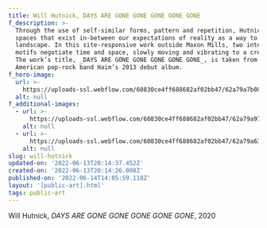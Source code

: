 ```yaml
---
title: Will Hutnick, DAYS ARE GONE GONE GONE GONE GONE
f_description: >-
  Through the use of self-similar forms, pattern and repetition, Hutnick creates
  spaces that exist in-between our expectations of reality as a way to queer the
  landscape. In this site-responsive work outside Maxon Mills, two intertwined
  motifs negotiate time and space, slowly moving and vibrating to a crescendo.
  The work’s title, _DAYS ARE GONE GONE GONE GONE GONE_, is taken from the
  American pop-rock band Haim’s 2013 debut album.
f_hero-image:
  url: >-
    https://uploads-ssl.webflow.com/60830ce4ff688682af02bb47/62a79a7b0869830b7e8722ef_wassaic-project-artist-will-hutnick-days-are-gone-gone-gone-gone-gone-2020-08-21-16-00-13.jpg
  alt: null
f_additional-images:
  - url: >-
      https://uploads-ssl.webflow.com/60830ce4ff688682af02bb47/62a79a97e8859c6a47d96099_wassaic-project-artist-will-hutnick-days-are-gone-gone-gone-gone-gone-2020-08-21-16-02-23.jpg
    alt: null
  - url: >-
      https://uploads-ssl.webflow.com/60830ce4ff688682af02bb47/62a79a63329f192395c6a20e_wassaic-project-artist-will-hutnick-days-are-gone-gone-gone-gone-gone-2020-08-21-15-58-40.jpg
    alt: null
slug: will-hutnick
updated-on: '2022-06-13T20:14:37.452Z'
created-on: '2022-06-13T20:14:26.008Z'
published-on: '2022-06-14T14:05:59.118Z'
layout: '[public-art].html'
tags: public-art
---
```


Will Hutnick, _DAYS ARE GONE GONE GONE GONE GONE_, 2020
